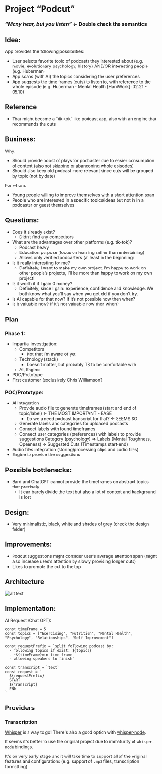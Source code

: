 # Project “Podcut”

### _“Many hear, but you listen”_ <- Double check the semantics

## Idea:

App provides the following possibilities:

- User selects favorite topic of podcasts they interested about (e.g. movie, evolutionary psychology, history) AND/OR interesting people (e.g. Huberman)
- App scans (with AI) the topics considering the user preferences
- App suggests the time frames (cuts) to listen to, with reference to the whole episode (e.g. Huberman - Mental Health [HardWork]: 02.21 - 05.10)

## Reference

- That might become a "tik-tok" like podcast app, also with an engine that recommends the cuts

## Business:

Why:

- Should provide boost of plays for podcaster due to easier consumption of content (also not skipping or abandoning whole episodes)
- Should also keep old podcast more relevant since cuts will be grouped by topic (not by date)

For whom:

- Young people willing to improve themselves with a short attention span
- People who are interested in a specific topics/ideas but not in in a podcaster or guest themselves

## Questions:

- Does it already exist?
  - Didn’t find any competitors
- What are the advantages over other platforms (e.g. tik-tok)?
  - Podcast heavy
  - Education purpose (focus on learning rather than entertaining)
  - Allows only verified podcasters (at least in the beginning)
- Is it really interesting for me?
  - Definitely, I want to make my own project. I’m happy to work on other people’s projects, I’ll be more than happy to work on my own project!
- Is it worth it if I gain 0 money?
  - Definitely, since I gain: experience, confidence and knowledge. We both know what you’ll say when you get old if you don’t try.
- Is AI capable for that now? If it’s not possible now then when?
- Is it valuable now? If it’s not valuable now then when?

## Plan

### Phase 1:

- Impartial investigation:
  - Competitors
    - Not that I’m aware of yet
  - Technology (stack)
    - Doesn’t matter, but probably TS to be comfortable with
  - AI, Engine
- POC/Prototype
- First customer (exclusively Chris Williamson?)

### POC/Prototype:

- AI Integration
  - Provide audio file to generate timeframes (start and end of topic/label) <- THE MOST IMPORTANT - BASE
    - Do we a need podcast transcript for that? <- SEEMS SO
  - Generate labels and categories for uploaded podcasts
  - Connect labels with found timeframes
  - Connect user categories (preferences) with labels to provide suggestions
    Category (psychology) => Labels (Mental Toughness, Openness) => Suggested Cuts (Timestamps start-end)
- Audio files integration (storing/processing clips and audio files)
- Engine to provide the suggestions

## Possible bottlenecks:

- Bard and ChatGPT cannot provide the timeframes on abstract topics that precisely
  - It can barely divide the text but also a lot of context and background is lost

## Design:

- Very minimalistic, black, white and shades of grey (check the design folder)

## Improvements:

- Podcut suggestions might consider user’s average attention span (might also increase uses’s attention by slowly providing longer cuts)
- Likes to promote the cut to the top

## Architecture

![alt text](image.png)

## Implementation:

AI Request (Chat GPT):

```TS
const timeFrame = 5
const topics = ["Exercising", "Nutrition", "Mental Health", "Psychology", "Relationships", "Self Improvement"]

const requestPrefix = `split following podcast by:
  - following topics if exist: ${topics}
  - ~${timeFrame}min time frame
  - allowing speakers to finish`

const transcript = `text`
const request = `
  ${requestPrefix}
  START
  ${transcript}
  END
`
```

## Providers

### Transcription

[Whisper](https://github.com/openai/whisper) is a way to go! There's also a good option with [whisper-node](https://github.com/ariym/whisper-node?tab=readme-ov-file#whisper-node).

It seems it's better to use the original project due to immaturity of `whisper-node` bindings.

It's on very early stage and it will take time to support all of the original features and configurations (e.g. support of `.mp3` files, transcription formatting)

